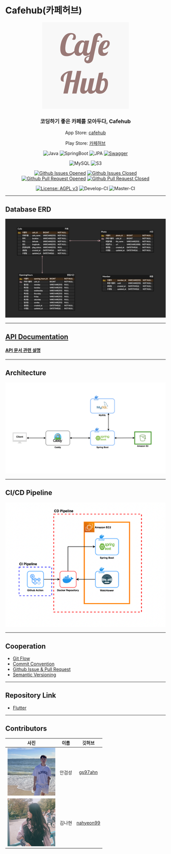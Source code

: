 # Cafehub(카페허브)

<div align="center">

![cafehub-logo](doc/img/cafehub-logo.png)

### 코딩하기 좋은 카페를 모아두다, Cafehub

App Store: [cafehub](https://play.google.com/store/apps/details?id=com.susanghan.cafehub)

Play Store: [카페허브](https://apps.apple.com/kr/app/%EC%B9%B4%ED%8E%98%ED%97%88%EB%B8%8C/id6443638607)

![Java](https://img.shields.io/badge/Java-11.0.11-6db33f?logo=Java&style=flat)
![SpringBoot](https://img.shields.io/badge/SpringBoot-2.5.0-6db33f?logo=Spring-Boot&style=flat)
![JPA](https://img.shields.io/badge/JPA--6db33f?logo=Hibernate&style=flat)
[![Swagger](https://img.shields.io/badge/Swagger-cafehub-6db33f?logo=Swagger&style=flat)](https://cafehub-dev.nogamsung.com/swagger-ui/index.html)

![MySQL](https://img.shields.io/badge/MySQL-8.0.30-003545?logo=mysql&style=flat)
![S3](https://img.shields.io/badge/S3--003545?logo=Amazon-S3&style=flat)

[![Github Issues Opened](https://img.shields.io/github/issues/susanghan/cafehub-spring?logo=GitHub&style=flat)](https://github.com/susanghan/cafehub-spring/issues)
[![Github Issues Closed](https://img.shields.io/github/issues-closed/susanghan/cafehub-spring?logo=GitHub&style=flat)](https://github.com/susanghan/cafehub-spring/issues?q=is%3Aissue+is%3Aclosed)
[![Github Pull Request Opened](https://img.shields.io/github/issues-pr/susanghan/cafehub-spring?logo=Github&style=flat)](https://github.com/susanghan/cafehub-spring/pulls)
[![Github Pull Request Closed](https://img.shields.io/github/issues-pr-closed/susanghan/cafehub-spring?logo=Github&style=flat)](https://github.com/susanghan/cafehub-spring/pulls?q=is%3Apr+is%3Aclosed)

[![License: AGPL v3](https://img.shields.io/badge/License-AGPL_v3-blue.svg)](https://www.gnu.org/licenses/agpl-3.0)
![Develop-CI](https://img.shields.io/github/workflow/status/susanghan/cafehub-spring/Develop%20-%20CI?&logo=GitHub-Actions&label=develop-ci&style=flat)
![Master-CI](https://img.shields.io/github/workflow/status/susanghan/cafehub-spring/Master%20-%20CI?&logo=GitHub-Actions&label=master-ci&style=flat)

</div>

---

## Database ERD

![Database Diagram](doc/img/database-diagram.png)

---

## [API Documentation](https://cafehub-dev.nogamsung.com/swagger-ui/index.html)

#### [API 문서 관련 설명](doc/api_document_explanation.md)

---

## Architecture

![Architecture Diagram](doc/img/architecture-diagram.png)

---

## CI/CD Pipeline

![CI/CD Pipeline Diagram](doc/img/cicd-pipeline-diagram.png)

---

## Cooperation
- [Git Flow](https://techblog.woowahan.com/2553/)
- [Commit Convention](https://doublesprogramming.tistory.com/256)
- [Github Issue & Pull Request](https://velog.io/@junh0328/%ED%98%91%EC%97%85%EC%9D%84-%EC%9C%84%ED%95%9C-%EA%B9%83%ED%97%88%EB%B8%8C-%EC%9D%B4%EC%8A%88-%EC%9E%91%EC%84%B1%ED%95%98%EA%B8%B0)
- [Semantic Versioning](https://semver.org/lang/ko/)

---

## Repository Link

- [Flutter](https://github.com/susanghan/cafehub-flutter)

---

## Contributors

<div align="center">

| 사진 | 이름 | 깃허브 |
| :-: | :-: | :-: |
| <img src="doc/img/gs97ahn.png" alt="gs97ahn" width=150 height=150> | 안검성 | [gs97ahn](github.com/gs97ahn) |
| <img src="doc/img/nahyeon99.png" alt="gs97ahn" width=150 height=150> | 김나현 | [nahyeon99](github.com/nahyeon99) |

</div>
